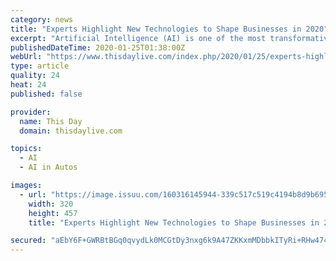 ```yaml
---
category: news
title: "Experts Highlight New Technologies to Shape Businesses in 2020"
excerpt: "Artificial Intelligence (AI) is one of the most transformative ... Google’s sister-company, Waymo, was said to have completed a trial of autonomous taxis in California, where it transported ..."
publishedDateTime: 2020-01-25T01:38:00Z
webUrl: "https://www.thisdaylive.com/index.php/2020/01/25/experts-highlight-new-technologies-to-shape-businesses-in-2020/"
type: article
quality: 24
heat: 24
published: false

provider:
  name: This Day
  domain: thisdaylive.com

topics:
  - AI
  - AI in Autos

images:
  - url: "https://image.issuu.com/160316145944-339c517c519c4194b8d9b6955fbcbbb0/jpg/page_1_thumb_large.jpg"
    width: 320
    height: 457
    title: "Experts Highlight New Technologies to Shape Businesses in 2020"

secured: "aEbY6F+GWRBtBGq0qvydLk0MCGtDy3nxg6k9A47ZKKxmMDbbkITyRi+RHw4747HaTg38OmdLRkQcHEBJhC4U3s41xj9Uxen5YWCIyeGVWL5ti6VXQKKgJIn5pgvAzz/fvqRMuRgi3V9Kl4URxUF2pafEMzxX1Vl+ztsc7hAMnlFB1zL7W1OW2eeGuYv5oV7EU+cYYgP2L/V3xvHApmyWVq6Mjnk9M8H9fW1z1PNpxL7opypYO4uVfWLTtmZmbafzOKEyGzqbYuIsRu7zEJE690TdLgJ2P3JodO/rVCjFWDx3lPa333+M481btJ1QQC1Q;QVmukxEUsNKwdO0PQ82nKg=="
---
```


